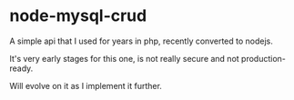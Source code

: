 node-mysql-crud
================

A simple api that I used for years in php, recently converted to nodejs.

It's very early stages for this one, is not really secure and not production-ready.

Will evolve on it as I implement it further.
